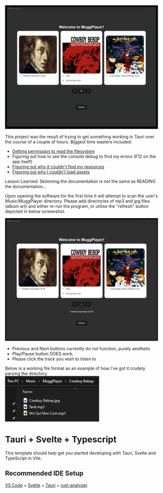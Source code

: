 ![Demonstration GIF of application](https://github.com/Tristan-Muggridge/tauri-musicplayer/blob/main/readme/muggplayer-demo.gif?raw=true)

This project was the result of trying to get something working in Tauri over the course of a couple of hours. Biggest time wasters included:
- [Getting permission to read the filesystem](https://tauri.app/v1/api/js/fs/#readdir)
- Figuring out how to see the console debug to find my errors (F12 on the app itself)
- [Figuring out why it couldn't find my resources](https://tauri.app/v1/api/js/tauri/#convertfilesrc)
- [Figuring out why I couldn't load assets](https://tauri.app/v1/api/config/#platform-specific-configuration)

Lesson Learned: Skimming the documentation is not the same as READING the documentation...

Upon opening the software for the first time it will attempt to scan the user's Music/MuggPlayer directory. Please add directories of mp3 and jpg files (album art) and either re-run the program, or utilise the "refresh" button depicted in below screenshot.

![Screenshot of application window](https://raw.githubusercontent.com/Tristan-Muggridge/tauri-musicplayer/main/readme/cover.png)

- Previous and Next buttons currently do not function, purely aesthetic
- Play/Pause button DOES work.
- Please click the track you wish to listen to

Below is a working file format as an example of how I've got it crudely parsing the directory. <br />
![Screenshot of recommended file structure example](https://raw.githubusercontent.com/Tristan-Muggridge/tauri-musicplayer/main/readme/FileExplorerExample.png)

# Tauri + Svelte + Typescript

This template should help get you started developing with Tauri, Svelte and TypeScript in Vite.

## Recommended IDE Setup

[VS Code](https://code.visualstudio.com/) + [Svelte](https://marketplace.visualstudio.com/items?itemName=svelte.svelte-vscode) + [Tauri](https://marketplace.visualstudio.com/items?itemName=tauri-apps.tauri-vscode) + [rust-analyzer](https://marketplace.visualstudio.com/items?itemName=rust-lang.rust-analyzer).

